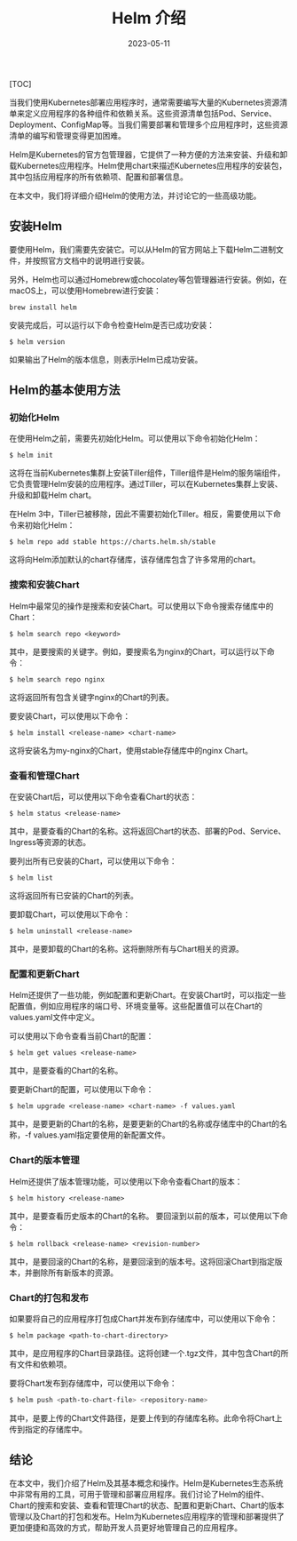 ﻿---
layout:  single
title:  "Helm 介绍"
date:   2023-05-11 
categories:   [kubernetes]
classes: wide

---

[TOC]

当我们使用Kubernetes部署应用程序时，通常需要编写大量的Kubernetes资源清单来定义应用程序的各种组件和依赖关系。这些资源清单包括Pod、Service、Deployment、ConfigMap等。当我们需要部署和管理多个应用程序时，这些资源清单的编写和管理变得更加困难。

Helm是Kubernetes的官方包管理器，它提供了一种方便的方法来安装、升级和卸载Kubernetes应用程序。Helm使用chart来描述Kubernetes应用程序的安装包，其中包括应用程序的所有依赖项、配置和部署信息。

在本文中，我们将详细介绍Helm的使用方法，并讨论它的一些高级功能。

## 安装Helm
要使用Helm，我们需要先安装它。可以从Helm的官方网站上下载Helm二进制文件，并按照官方文档中的说明进行安装。

另外，Helm也可以通过Homebrew或chocolatey等包管理器进行安装。例如，在macOS上，可以使用Homebrew进行安装：

```shell
brew install helm
```
安装完成后，可以运行以下命令检查Helm是否已成功安装：
```shell
$ helm version

```
如果输出了Helm的版本信息，则表示Helm已成功安装。

## Helm的基本使用方法
### 初始化Helm
在使用Helm之前，需要先初始化Helm。可以使用以下命令初始化Helm：

```shell
$ helm init

```
这将在当前Kubernetes集群上安装Tiller组件，Tiller组件是Helm的服务端组件，它负责管理Helm安装的应用程序。通过Tiller，可以在Kubernetes集群上安装、升级和卸载Helm chart。

在Helm 3中，Tiller已被移除，因此不需要初始化Tiller。相反，需要使用以下命令来初始化Helm：

```shell
$ helm repo add stable https://charts.helm.sh/stable

```
这将向Helm添加默认的chart存储库，该存储库包含了许多常用的chart。
### 搜索和安装Chart
Helm中最常见的操作是搜索和安装Chart。可以使用以下命令搜索存储库中的Chart：

```shell
$ helm search repo <keyword>
```
其中，<keyword>是要搜索的关键字。例如，要搜索名为nginx的Chart，可以运行以下命令：
```shell
$ helm search repo nginx

```
这将返回所有包含关键字nginx的Chart的列表。

要安装Chart，可以使用以下命令：
```shell
$ helm install <release-name> <chart-name>

```
这将安装名为my-nginx的Chart，使用stable存储库中的nginx Chart。

### 查看和管理Chart
在安装Chart后，可以使用以下命令查看Chart的状态：
```shell
$ helm status <release-name>

```
其中，<release-name>是要查看的Chart的名称。这将返回Chart的状态、部署的Pod、Service、Ingress等资源的状态。

要列出所有已安装的Chart，可以使用以下命令：
```shell
$ helm list
```
这将返回所有已安装的Chart的列表。

要卸载Chart，可以使用以下命令：
```shell
$ helm uninstall <release-name>

```
其中，<release-name>是要卸载的Chart的名称。这将删除所有与Chart相关的资源。

### 配置和更新Chart
Helm还提供了一些功能，例如配置和更新Chart。在安装Chart时，可以指定一些配置值，例如应用程序的端口号、环境变量等。这些配置值可以在Chart的values.yaml文件中定义。

可以使用以下命令查看当前Chart的配置：
```shell
$ helm get values <release-name>

```
其中，<release-name>是要查看的Chart的名称。

要更新Chart的配置，可以使用以下命令：
```shell
$ helm upgrade <release-name> <chart-name> -f values.yaml

```
其中，<release-name>是要更新的Chart的名称，<chart-name>是要更新的Chart的名称或存储库中的Chart的名称，-f values.yaml指定要使用的新配置文件。

### Chart的版本管理
Helm还提供了版本管理功能，可以使用以下命令查看Chart的版本：
```shell
$ helm history <release-name>

```
其中，<release-name>是要查看历史版本的Chart的名称。
要回滚到以前的版本，可以使用以下命令：

```shell
$ helm rollback <release-name> <revision-number>

```
其中，<release-name>是要回滚的Chart的名称，<revision-number>是要回滚到的版本号。这将回滚Chart到指定版本，并删除所有新版本的资源。
### Chart的打包和发布
如果要将自己的应用程序打包成Chart并发布到存储库中，可以使用以下命令：
```shell
$ helm package <path-to-chart-directory>

```
其中，<path-to-chart-directory>是应用程序的Chart目录路径。这将创建一个.tgz文件，其中包含Chart的所有文件和依赖项。

要将Chart发布到存储库中，可以使用以下命令：

```bash
$ helm push <path-to-chart-file> <repository-name>

```


其中，<path-to-chart-file>是要上传的Chart文件路径，<repository-name>是要上传到的存储库名称。此命令将Chart上传到指定的存储库中。

## 结论
在本文中，我们介绍了Helm及其基本概念和操作。Helm是Kubernetes生态系统中非常有用的工具，可用于管理和部署应用程序。我们讨论了Helm的组件、Chart的搜索和安装、查看和管理Chart的状态、配置和更新Chart、Chart的版本管理以及Chart的打包和发布。Helm为Kubernetes应用程序的管理和部署提供了更加便捷和高效的方式，帮助开发人员更好地管理自己的应用程序。





































